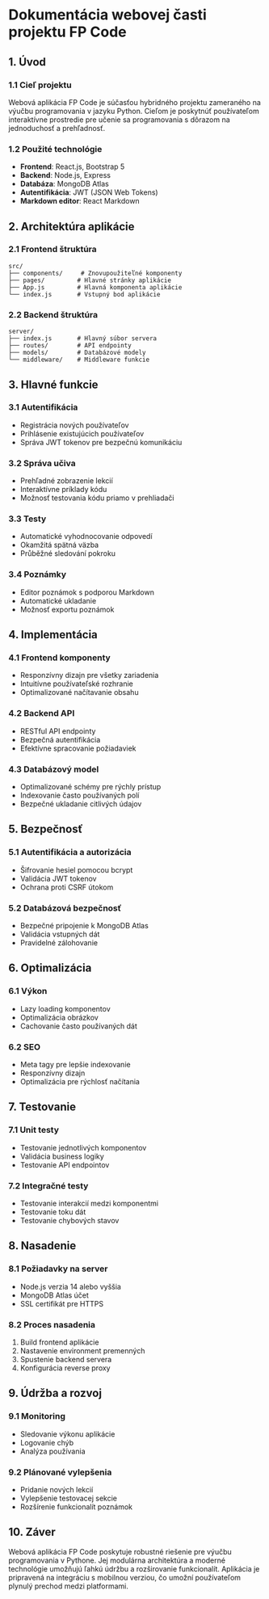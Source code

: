 # Dokumentácia webovej časti projektu FP Code

## 1. Úvod

### 1.1 Cieľ projektu
Webová aplikácia FP Code je súčasťou hybridného projektu zameraného na výučbu programovania v jazyku Python. Cieľom je poskytnúť používateľom interaktívne prostredie pre učenie sa programovania s dôrazom na jednoduchosť a prehľadnosť.

### 1.2 Použité technológie
- **Frontend**: React.js, Bootstrap 5
- **Backend**: Node.js, Express
- **Databáza**: MongoDB Atlas
- **Autentifikácia**: JWT (JSON Web Tokens)
- **Markdown editor**: React Markdown

## 2. Architektúra aplikácie

### 2.1 Frontend štruktúra
```
src/
├── components/     # Znovupoužiteľné komponenty
├── pages/         # Hlavné stránky aplikácie
├── App.js         # Hlavná komponenta aplikácie
└── index.js       # Vstupný bod aplikácie
```

### 2.2 Backend štruktúra
```
server/
├── index.js       # Hlavný súbor servera
├── routes/        # API endpointy
├── models/        # Databázové modely
└── middleware/    # Middleware funkcie
```

## 3. Hlavné funkcie

### 3.1 Autentifikácia
- Registrácia nových používateľov
- Prihlásenie existujúcich používateľov
- Správa JWT tokenov pre bezpečnú komunikáciu

### 3.2 Správa učiva
- Prehľadné zobrazenie lekcií
- Interaktívne príklady kódu
- Možnosť testovania kódu priamo v prehliadači

### 3.3 Testy
- Automatické vyhodnocovanie odpovedí
- Okamžitá spätná väzba
- Průběžné sledování pokroku

### 3.4 Poznámky
- Editor poznámok s podporou Markdown
- Automatické ukladanie
- Možnosť exportu poznámok

## 4. Implementácia

### 4.1 Frontend komponenty
- Responzívny dizajn pre všetky zariadenia
- Intuitívne používateľské rozhranie
- Optimalizované načítavanie obsahu

### 4.2 Backend API
- RESTful API endpointy
- Bezpečná autentifikácia
- Efektívne spracovanie požiadaviek

### 4.3 Databázový model
- Optimalizované schémy pre rýchly prístup
- Indexovanie často používaných polí
- Bezpečné ukladanie citlivých údajov

## 5. Bezpečnosť

### 5.1 Autentifikácia a autorizácia
- Šifrovanie hesiel pomocou bcrypt
- Validácia JWT tokenov
- Ochrana proti CSRF útokom

### 5.2 Databázová bezpečnosť
- Bezpečné pripojenie k MongoDB Atlas
- Validácia vstupných dát
- Pravidelné zálohovanie

## 6. Optimalizácia

### 6.1 Výkon
- Lazy loading komponentov
- Optimalizácia obrázkov
- Cachovanie často používaných dát

### 6.2 SEO
- Meta tagy pre lepšie indexovanie
- Responzívny dizajn
- Optimalizácia pre rýchlosť načítania

## 7. Testovanie

### 7.1 Unit testy
- Testovanie jednotlivých komponentov
- Validácia business logiky
- Testovanie API endpointov

### 7.2 Integračné testy
- Testovanie interakcií medzi komponentmi
- Testovanie toku dát
- Testovanie chybových stavov

## 8. Nasadenie

### 8.1 Požiadavky na server
- Node.js verzia 14 alebo vyššia
- MongoDB Atlas účet
- SSL certifikát pre HTTPS

### 8.2 Proces nasadenia
1. Build frontend aplikácie
2. Nastavenie environment premenných
3. Spustenie backend servera
4. Konfigurácia reverse proxy

## 9. Údržba a rozvoj

### 9.1 Monitoring
- Sledovanie výkonu aplikácie
- Logovanie chýb
- Analýza používania

### 9.2 Plánované vylepšenia
- Pridanie nových lekcií
- Vylepšenie testovacej sekcie
- Rozšírenie funkcionalít poznámok

## 10. Záver

Webová aplikácia FP Code poskytuje robustné riešenie pre výučbu programovania v Pythone. Jej modulárna architektúra a moderné technológie umožňujú ľahkú údržbu a rozširovanie funkcionalít. Aplikácia je pripravená na integráciu s mobilnou verziou, čo umožní používateľom plynulý prechod medzi platformami. 
